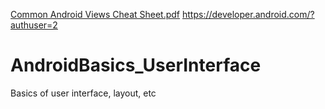 [Common Android Views Cheat Sheet.pdf](https://github.com/SoumyadeepDey2002/AndroidBasics_UserInterface/files/6415649/Common.Android.Views.Cheat.Sheet.pdf)
https://developer.android.com/?authuser=2
# AndroidBasics_UserInterface
Basics of user interface, layout, etc 
